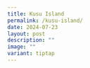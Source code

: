 ```yaml
---
title: Kusu Island
permalink: /kusu-island/
date: 2024-07-23
layout: post
description: ""
image: ""
variant: tiptap
---
```

